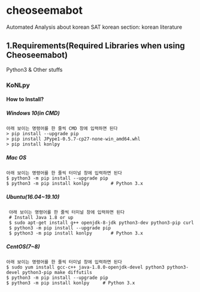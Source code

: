 # cheoseemabot
Automated Analysis about korean SAT korean section: korean literature



## 1.Requirements(Required Libraries when using Cheoseemabot)

Python3 & Other stuffs

### KoNLpy

#### How to Install?

##### Windows 10(in CMD)
    아래 보이는 명령어를 한 줄씩 CMD 창에 입력하면 된다
    > pip install --upgrade pip
    > pip install JPype1-0.5.7-cp27-none-win_amd64.whl
    > pip install konlpy
##### Mac OS
    아래 보이는 명령어를 한 줄씩 터미널 창에 입력하면 된다
    $ python3 -m pip install --upgrade pip
    $ python3 -m pip install konlpy        # Python 3.x

##### Ubuntu(16.04~19.10)
     아래 보이는 명령어를 한 줄씩 터미널 창에 입력하면 된다
     # Install Java 1.8 or up
     $ sudo apt-get install g++ openjdk-8-jdk python3-dev python3-pip curl
     $ python3 -m pip install --upgrade pip
     $ python3 -m pip install konlpy       # Python 3.x

##### CentOS(7~8)
    아래 보이는 명령어를 한 줄씩 터미널 창에 입력하면 된다
    $ sudo yum install gcc-c++ java-1.8.0-openjdk-devel python3 python3-devel python3-pip make diffutils
    $ python3 -m pip install --upgrade pip
    $ python3 -m pip install konlpy     # Python 3.x
    


